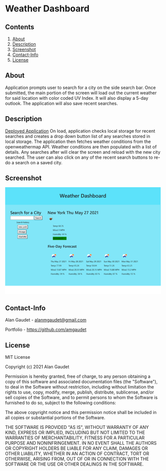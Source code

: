 # Weather Dashboard
## Contents
1. [About](#About)
2. [Description](#Description)
3. [Screenshot](#Screenshot)
4. [Contact-Info](#Contact-Info)
3. [License](#License)

## About
Application prompts user to search for a city on the side search bar. Once submitted, the main portion of the screen will load out the current weather for said location with color coded UV Index. It will also display a 5-day outlook. The application will also save recent searches.

## Description
[Deployed Application](https://amgaudet.github.io/weather-dashboard/)
On load, application checks local storage for recent searches and creates a drop down button list of any searches stored in local storage. The application then fetches weather conditions from the openweathermap API. Weather conditions are then populated with a list of details. Any searches after will clear the screen and reload with the new city searched. The user can also click on any of the recent search buttons to re-do a search on a saved city.

## Screenshot
<img src="./assets/weather-dashboard-preview.png" width="600" height="auto">

## Contact-Info

Alan Gaudet - <alanmgaudet@gmail.com>

Portfolio - <https://github.com/amgaudet>

## License

MIT License

Copyright (c) 2021 Alan Gaudet

Permission is hereby granted, free of charge, to any person obtaining a copy
of this software and associated documentation files (the "Software"), to deal
in the Software without restriction, including without limitation the rights
to use, copy, modify, merge, publish, distribute, sublicense, and/or sell
copies of the Software, and to permit persons to whom the Software is
furnished to do so, subject to the following conditions:

The above copyright notice and this permission notice shall be included in all
copies or substantial portions of the Software.

THE SOFTWARE IS PROVIDED "AS IS", WITHOUT WARRANTY OF ANY KIND, EXPRESS OR
IMPLIED, INCLUDING BUT NOT LIMITED TO THE WARRANTIES OF MERCHANTABILITY,
FITNESS FOR A PARTICULAR PURPOSE AND NONINFRINGEMENT. IN NO EVENT SHALL THE
AUTHORS OR COPYRIGHT HOLDERS BE LIABLE FOR ANY CLAIM, DAMAGES OR OTHER
LIABILITY, WHETHER IN AN ACTION OF CONTRACT, TORT OR OTHERWISE, ARISING FROM,
OUT OF OR IN CONNECTION WITH THE SOFTWARE OR THE USE OR OTHER DEALINGS IN THE
SOFTWARE.